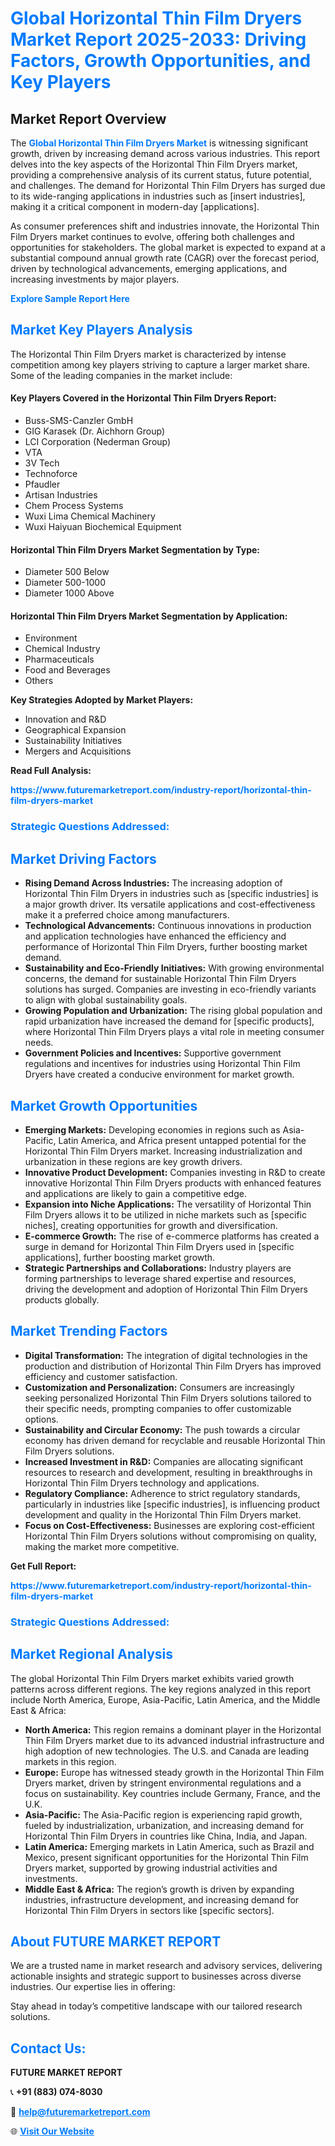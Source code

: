 <h1 style="color: #007BFF;">Global Horizontal Thin Film Dryers Market Report 2025-2033: Driving Factors, Growth Opportunities, and Key Players</h1>

<section id="overview">
<h2>Market Report Overview</h2>
<p>The <a href="https://www.futuremarketreport.com/industry-report/horizontal-thin-film-dryers-market" style="color: #007BFF; text-decoration: none;"><strong>Global Horizontal Thin Film Dryers Market</strong></a> is witnessing significant growth, driven by increasing demand across various industries. This report delves into the key aspects of the Horizontal Thin Film Dryers market, providing a comprehensive analysis of its current status, future potential, and challenges. The demand for Horizontal Thin Film Dryers has surged due to its wide-ranging applications in industries such as [insert industries], making it a critical component in modern-day [applications].</p>
<p>As consumer preferences shift and industries innovate, the Horizontal Thin Film Dryers market continues to evolve, offering both challenges and opportunities for stakeholders. The global market is expected to expand at a substantial compound annual growth rate (CAGR) over the forecast period, driven by technological advancements, emerging applications, and increasing investments by major players.</p>
</section>

<section id="overview">
<p><a href="https://www.futuremarketreport.com/request-sample/reportId=41793" style="color: #007BFF; text-decoration: none;"><strong>Explore Sample Report Here</strong></a></p>
</section>

<section id="key-players">
<h2 style="color: #007BFF;">Market Key Players Analysis</h2>
<p>The Horizontal Thin Film Dryers market is characterized by intense competition among key players striving to capture a larger market share. Some of the leading companies in the market include:</p>
<h4>Key Players Covered in the Horizontal Thin Film Dryers Report:</h4>
<ul><li>Buss-SMS-Canzler GmbH</li><li>GIG Karasek (Dr. Aichhorn Group)</li><li>LCI Corporation (Nederman Group)</li><li>VTA</li><li>3V Tech</li><li>Technoforce</li><li>Pfaudler</li><li>Artisan Industries</li><li>Chem Process Systems</li><li>Wuxi Lima Chemical Machinery</li><li>Wuxi Haiyuan Biochemical Equipment</li></ul>
<h4>Horizontal Thin Film Dryers Market Segmentation by Type:</h4>
<ul><li>Diameter 500 Below</li><li>Diameter 500-1000</li><li>Diameter 1000 Above</li></ul>

<h4>Horizontal Thin Film Dryers Market Segmentation by Application:</h4>
<ul><li>Environment</li><li>Chemical Industry</li><li>Pharmaceuticals</li><li>Food and Beverages</li><li>Others</li></ul>
<p><strong>Key Strategies Adopted by Market Players:</strong></p>
<ul>
<li>Innovation and R&D</li>
<li>Geographical Expansion</li>
<li>Sustainability Initiatives</li>
<li>Mergers and Acquisitions</li>
</ul>
</section>

<section>
<p><strong>Read Full Analysis: </strong></p><a href="https://www.futuremarketreport.com/industry-report/horizontal-thin-film-dryers-market" style="color: #007BFF; text-decoration: none;"><strong>https://www.futuremarketreport.com/industry-report/horizontal-thin-film-dryers-market</strong></a>
<h3 style="color: #007BFF;">Strategic Questions Addressed:</h3>
</section>

<section id="driving-factors">
<h2 style="color: #007BFF;">Market Driving Factors</h2>
<ul>
<li><strong>Rising Demand Across Industries:</strong> The increasing adoption of Horizontal Thin Film Dryers in industries such as [specific industries] is a major growth driver. Its versatile applications and cost-effectiveness make it a preferred choice among manufacturers.</li>
<li><strong>Technological Advancements:</strong> Continuous innovations in production and application technologies have enhanced the efficiency and performance of Horizontal Thin Film Dryers, further boosting market demand.</li>
<li><strong>Sustainability and Eco-Friendly Initiatives:</strong> With growing environmental concerns, the demand for sustainable Horizontal Thin Film Dryers solutions has surged. Companies are investing in eco-friendly variants to align with global sustainability goals.</li>
<li><strong>Growing Population and Urbanization:</strong> The rising global population and rapid urbanization have increased the demand for [specific products], where Horizontal Thin Film Dryers plays a vital role in meeting consumer needs.</li>
<li><strong>Government Policies and Incentives:</strong> Supportive government regulations and incentives for industries using Horizontal Thin Film Dryers have created a conducive environment for market growth.</li>
</ul>
</section>

<section id="growth-opportunities">
<h2 style="color: #007BFF;">Market Growth Opportunities</h2>
<ul>
<li><strong>Emerging Markets:</strong> Developing economies in regions such as Asia-Pacific, Latin America, and Africa present untapped potential for the Horizontal Thin Film Dryers market. Increasing industrialization and urbanization in these regions are key growth drivers.</li>
<li><strong>Innovative Product Development:</strong> Companies investing in R&D to create innovative Horizontal Thin Film Dryers products with enhanced features and applications are likely to gain a competitive edge.</li>
<li><strong>Expansion into Niche Applications:</strong> The versatility of Horizontal Thin Film Dryers allows it to be utilized in niche markets such as [specific niches], creating opportunities for growth and diversification.</li>
<li><strong>E-commerce Growth:</strong> The rise of e-commerce platforms has created a surge in demand for Horizontal Thin Film Dryers used in [specific applications], further boosting market growth.</li>
<li><strong>Strategic Partnerships and Collaborations:</strong> Industry players are forming partnerships to leverage shared expertise and resources, driving the development and adoption of Horizontal Thin Film Dryers products globally.</li>
</ul>
</section>

<section id="trending-factors">
<h2 style="color: #007BFF;">Market Trending Factors</h2>
<ul>
<li><strong>Digital Transformation:</strong> The integration of digital technologies in the production and distribution of Horizontal Thin Film Dryers has improved efficiency and customer satisfaction.</li>
<li><strong>Customization and Personalization:</strong> Consumers are increasingly seeking personalized Horizontal Thin Film Dryers solutions tailored to their specific needs, prompting companies to offer customizable options.</li>
<li><strong>Sustainability and Circular Economy:</strong> The push towards a circular economy has driven demand for recyclable and reusable Horizontal Thin Film Dryers solutions.</li>
<li><strong>Increased Investment in R&D:</strong> Companies are allocating significant resources to research and development, resulting in breakthroughs in Horizontal Thin Film Dryers technology and applications.</li>
<li><strong>Regulatory Compliance:</strong> Adherence to strict regulatory standards, particularly in industries like [specific industries], is influencing product development and quality in the Horizontal Thin Film Dryers market.</li>
<li><strong>Focus on Cost-Effectiveness:</strong> Businesses are exploring cost-efficient Horizontal Thin Film Dryers solutions without compromising on quality, making the market more competitive.</li>
</ul>
</section>

<section>
<p><strong>Get Full Report: </strong></p><a href="https://www.futuremarketreport.com/industry-report/horizontal-thin-film-dryers-market" style="color: #007BFF; text-decoration: none;"><strong>https://www.futuremarketreport.com/industry-report/horizontal-thin-film-dryers-market</strong></a>
<h3 style="color: #007BFF;">Strategic Questions Addressed:</h3>
</section>


<section id="regional-analysis">
<h2 style="color: #007BFF;">Market Regional Analysis</h2>
<p>The global Horizontal Thin Film Dryers market exhibits varied growth patterns across different regions. The key regions analyzed in this report include North America, Europe, Asia-Pacific, Latin America, and the Middle East & Africa:</p>
<ul>
<li><strong>North America:</strong> This region remains a dominant player in the Horizontal Thin Film Dryers market due to its advanced industrial infrastructure and high adoption of new technologies. The U.S. and Canada are leading markets in this region.</li>
<li><strong>Europe:</strong> Europe has witnessed steady growth in the Horizontal Thin Film Dryers market, driven by stringent environmental regulations and a focus on sustainability. Key countries include Germany, France, and the U.K.</li>
<li><strong>Asia-Pacific:</strong> The Asia-Pacific region is experiencing rapid growth, fueled by industrialization, urbanization, and increasing demand for Horizontal Thin Film Dryers in countries like China, India, and Japan.</li>
<li><strong>Latin America:</strong> Emerging markets in Latin America, such as Brazil and Mexico, present significant opportunities for the Horizontal Thin Film Dryers market, supported by growing industrial activities and investments.</li>
<li><strong>Middle East & Africa:</strong> The region’s growth is driven by expanding industries, infrastructure development, and increasing demand for Horizontal Thin Film Dryers in sectors like [specific sectors].</li>
</ul>
</section>

<footer>
<h2 style="color: #007BFF;">About FUTURE MARKET REPORT</h2>
<p>We are a trusted name in market research and advisory services, delivering actionable insights and strategic support to businesses across diverse industries. Our expertise lies in offering:</p>

<p>Stay ahead in today’s competitive landscape with our tailored research solutions.</p>

<h2 style="color: #007BFF;">Contact Us:</h2>
<p><strong>FUTURE MARKET REPORT</strong></p>
<p>📞 <strong>+91 (883) 074-8030</strong></p>
<p>📧 <strong><a href="mailto:help@futuremarketreport.com" style="color: #007BFF;">help@futuremarketreport.com</a></strong></p>
<p>🌐 <strong><a href="https://www.futuremarketreport.com/" style="color: #007BFF;">Visit Our Website</a></strong></p>
</footer>